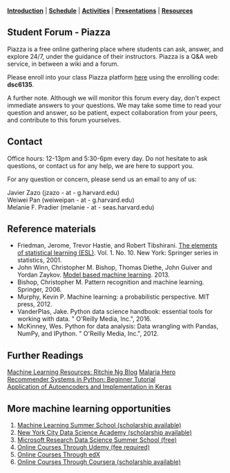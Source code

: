 [**Introduction**](https://melaniefp.github.io/intro_to_ML_DSC6135/) | [**Schedule**](schedule.html) | [**Activities**](activities.html) | [**Presentations**](papers/presentations.html) | [**Resources**](references.html)

## Student Forum - Piazza

Piazza is a free online gathering place where students can ask, answer, and explore 24/7, under the guidance of their instructors. Piazza is a Q&A web service, in between a wiki and a forum.

Please enroll into your class Piazza platform [here](http://piazza.com/university_of_rwanda/summer2019/dsc6135) using the enrolling code: **dsc6135**.

A further note. Although we will monitor this forum every day, don't expect immediate answers to your questions. We may take some time to read your question and answer, so be patient, expect collaboration from your peers, and contribute to this forum yourselves.

## Contact

Office hours: 12-13pm and 5:30-6pm every day.
Do not hesitate to ask questions, or contact us for any help, we are here to support you.

For any question or concern, please send us an email to any of us:

Javier Zazo (jzazo - at - g.harvard.edu)<br>
Weiwei Pan (weiweipan - at - g.harvard.edu)<br>
Melanie F. Pradier (melanie - at - seas.harvard.edu)


## Reference materials

- Friedman, Jerome, Trevor Hastie, and Robert Tibshirani. [The elements of statistical learning (ESL)](https://web.stanford.edu/~hastie/ElemStatLearn/). Vol. 1. No. 10. New York: Springer series in statistics, 2001.
- John Winn, Christopher M. Bishop, Thomas Diethe, John Guiver and Yordan Zaykov. [Model based machine learning](http://www.mbmlbook.com). 2013.
- Bishop, Christopher M. Pattern recognition and machine learning. Springer, 2006.
- Murphy, Kevin P. Machine learning: a probabilistic perspective. MIT press, 2012.
- VanderPlas, Jake. Python data science handbook: essential tools for working with data. " O'Reilly Media, Inc.", 2016.
- McKinney, Wes. Python for data analysis: Data wrangling with Pandas, NumPy, and IPython. " O'Reilly Media, Inc.", 2012.


## Further Readings

[Machine Learning Resources: Ritchie Ng Blog](https://www.ritchieng.com/machine-learning-resources/)
[Malaria Hero](https://blog.insightdatascience.com/https-blog-insightdatascience-com-malaria-hero-a47d3d5fc4bb)<br>
[Recommender Systems in Python: Beginner Tutorial](https://www.datacamp.com/community/tutorials/recommender-systems-python)<br>
[Application of Autoencoders and Implementation in Keras](https://www.datacamp.com/community/tutorials/autoencoder-keras-tutorial)<br>


## More machine learning opportunities

1. [Machine Learning Summer School (scholarship available)](http://mlss.cc)
2. [New York City Data Science Academy (scholarship available)](https://nycdatascience.com)
3. [Microsoft Research Data Science Summer School (free)](https://www.microsoft.com/en-us/research/academic-program/data-science-summer-school/)
4. [Online Courses Through Udemy (fee required)](https://www.udemy.com)
5. [Online Courses Through edX](https://www.edx.org/course/machine-learning-1)
6. [Online Courses Through Coursera (scholarship available)](https://www.coursera.org)



